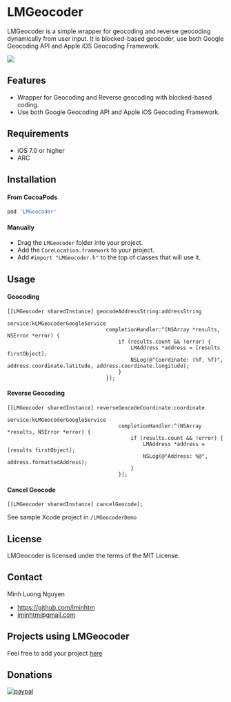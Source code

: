 LMGeocoder
==============
LMGeocoder is a simple wrapper for geocoding and reverse geocoding dynamically from user input. It is blocked-based geocoder, use both Google Geocoding API and Apple iOS Geocoding Framework.

![](https://raw.github.com/lminhtm/LMGeocoder/master/Screenshots/screenshot1.png)

## Features
* Wrapper for Geocoding and Reverse geocoding with blocked-based coding.
* Use both Google Geocoding API and Apple iOS Geocoding Framework.

## Requirements
* iOS 7.0 or higher 
* ARC

## Installation
#### From CocoaPods
```ruby
pod 'LMGeocoder'
```
#### Manually
* Drag the `LMGeocoder` folder into your project.
* Add the `CoreLocation.framework` to your project.
* Add `#import "LMGeocoder.h"` to the top of classes that will use it.

## Usage
#### Geocoding
```ObjC
[[LMGeocoder sharedInstance] geocodeAddressString:addressString
                                          service:kLMGeocoderGoogleService
                                completionHandler:^(NSArray *results, NSError *error) {
                                    if (results.count && !error) {
                                        LMAddress *address = [results firstObject];
                                        NSLog(@"Coordinate: (%f, %f)", address.coordinate.latitude, address.coordinate.longitude);
                                    }
                                }];
```

#### Reverse Geocoding
```ObjC
[[LMGeocoder sharedInstance] reverseGeocodeCoordinate:coordinate
                                              service:kLMGeocoderGoogleService
                                    completionHandler:^(NSArray *results, NSError *error) {
                                        if (results.count && !error) {
                                            LMAddress *address = [results firstObject];
                                            NSLog(@"Address: %@", address.formattedAddress);
                                        }
                                    }];
```

#### Cancel Geocode
```ObjC
[[LMGeocoder sharedInstance] cancelGeocode];
```

See sample Xcode project in `/LMGeocoderDemo`

## License
LMGeocoder is licensed under the terms of the MIT License.

## Contact
Minh Luong Nguyen
* https://github.com/lminhtm
* lminhtm@gmail.com

## Projects using LMGeocoder
Feel free to add your project [here](https://github.com/lminhtm/LMGeocoder/wiki/Projects-using-LMGeocoder)

## Donations
[![paypal](https://www.paypalobjects.com/en_US/i/btn/btn_donateCC_LG.gif)](https://www.paypal.com/cgi-bin/webscr?cmd=_donations&business=J3WZJT2AD28NW&lc=VN&item_name=LMGeocoder&currency_code=USD&bn=PP%2dDonationsBF%3abtn_donateCC_LG%2egif%3aNonHosted)
